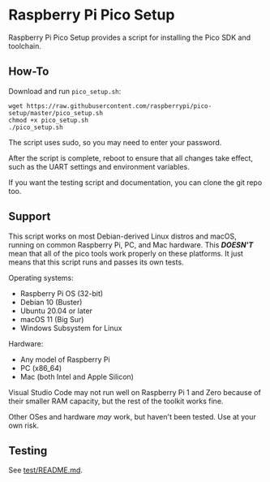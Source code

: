 # Raspberry Pi Pico Setup

Raspberry Pi Pico Setup provides a script for installing the Pico SDK and toolchain.

## How-To

Download and run `pico_setup.sh`:

```shell
wget https://raw.githubusercontent.com/raspberrypi/pico-setup/master/pico_setup.sh
chmod +x pico_setup.sh
./pico_setup.sh
```

The script uses sudo, so you may need to enter your password.

After the script is complete, reboot to ensure that all changes take effect, such as the UART settings and environment variables.

If you want the testing script and documentation, you can clone the git repo too.

## Support

This script works on most Debian-derived Linux distros and macOS, running on common Raspberry Pi, PC, and Mac hardware. This ***DOESN'T*** mean that all of the pico tools work properly on these platforms. It just means that this script runs and passes its own tests.

Operating systems:

* Raspberry Pi OS (32-bit)
* Debian 10 (Buster)
* Ubuntu 20.04 or later
* macOS 11 (Big Sur)
* Windows Subsystem for Linux

Hardware:

* Any model of Raspberry Pi
* PC (x86_64)
* Mac (both Intel and Apple Silicon)

Visual Studio Code may not run well on Raspberry Pi 1 and Zero because of their smaller RAM capacity, but the rest of the toolkit works fine.

Other OSes and hardware _may_ work, but haven't been tested. Use at your own risk.

## Testing

See [test/README.md](test/README.md).
